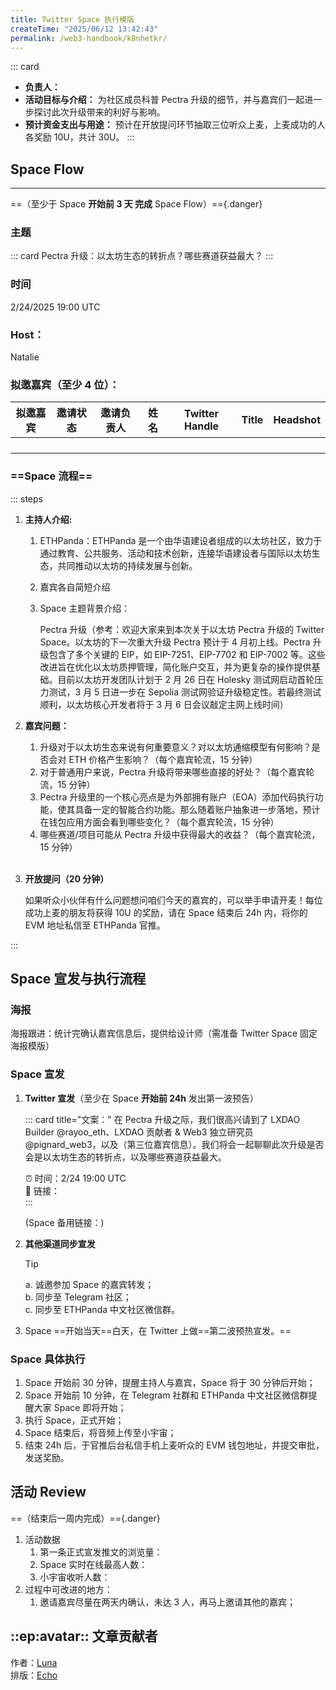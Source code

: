 ```yaml
---
title: Twitter Space 执行模版
createTime: "2025/06/12 13:42:43"
permalink: /web3-handbook/k8nhetkr/
---
```


::: card

- **负责人：**
- **活动目标与介绍：** 为社区成员科普 Pectra 升级的细节，并与嘉宾们一起进一步探讨此次升级带来的利好与影响。
- **预计资金支出与用途：** 预计在开放提问环节抽取三位听众上麦，上麦成功的人各奖励 10U，共计 30U。
::: 

## Space Flow

---

==（至少于 Space **开始前 3 天 完成** Space Flow）=={.danger}

### 主题
::: card
Pectra 升级：以太坊生态的转折点？哪些赛道获益最大？
:::
### 时间

2/24/2025 19:00 UTC

### Host：

Natalie 

### 拟邀嘉宾（至少 4 位）：

| **拟邀嘉宾** | **邀请状态** | **邀请负责人** | **姓名** | **Twitter Handle** | **Title** | **Headshot** |
| --- | --- | --- | --- | --- | --- | --- |
|  |  |  |  |  |  |  |
|  |  |  |  |  |  |  |
|  |  |  |  |  |  |  |
|  |  |  |  |  |  |  |

### ==Space 流程==
::: steps
1. **主持人介绍:**
    1. ETHPanda：ETHPanda 是一个由华语建设者组成的以太坊社区，致力于通过教育、公共服务、活动和技术创新，连接华语建设者与国际以太坊生态，共同推动以太坊的持续发展与创新。
    2. 嘉宾各自简短介绍
    3. Space 主题背景介绍：
        
        Pectra 升级（参考：欢迎大家来到本次关于以太坊 Pectra 升级的 Twitter Space。以太坊的下一次重大升级 Pectra 预计于 4 月初上线。Pectra 升级包含了多个关键的 EIP，如 EIP-7251、EIP-7702 和 EIP-7002 等。这些改进旨在优化以太坊质押管理，简化账户交互，并为更复杂的操作提供基础。目前以太坊开发团队计划于 2 月 26 日在 Holesky 测试网启动首轮压力测试，3 月 5 日进一步在 Sepolia 测试网验证升级稳定性。若最终测试顺利，以太坊核心开发者将于 3 月 6 日会议敲定主网上线时间）
        <br>
2. **嘉宾问题：**
    1. 升级对于以太坊生态来说有何重要意义？对以太坊通缩模型有何影响？是否会对 ETH 价格产生影响？（每个嘉宾轮流，15 分钟）
    2. 对于普通用户来说，Pectra 升级将带来哪些直接的好处？（每个嘉宾轮流，15 分钟）
    3. Pectra 升级里的一个核心亮点是为外部拥有账户（EOA）添加代码执行功能，使其具备一定的智能合约功能。那么随着账户抽象进一步落地，预计在钱包应用方面会看到哪些变化？（每个嘉宾轮流，15 分钟）
    4. 哪些赛道/项目可能从 Pectra 升级中获得最大的收益？（每个嘉宾轮流，15 分钟）  
       <br>   
3. **开放提问（20 分钟）**
    
    如果听众小伙伴有什么问题想问咱们今天的嘉宾的，可以举手申请开麦！每位成功上麦的朋友将获得 10U 的奖励，请在 Space 结束后 24h 内，将你的 EVM 地址私信至 ETHPanda 官推。
    
:::
## Space 宣发与执行流程


### 海报

海报跟进：统计完确认嘉宾信息后，提供给设计师（需准备 Twitter Space 固定海报模版）

### Space 宣发

1. **Twitter 宣发**（至少在 Space **开始前 24h** 发出第一波预告）
    
    ::: card title="文案："
    在 Pectra 升级之际，我们很高兴请到了 LXDAO Builder @rayoo_eth、LXDAO 贡献者 & Web3 独立研究员 @pignard_web3，以及（第三位嘉宾信息）。我们将会一起聊聊此次升级是否会是以太坊生态的转折点，以及哪些赛道获益最大。  
      
    ⏰ 时间：2/24 19:00 UTC  
    🔗 链接：  
    :::
    
    (Space 备用链接：)
    
2. **其他渠道同步宣发**
    
    > [!TIP] 
    > a. 诚邀参加 Space 的嘉宾转发；  
    > b. 同步至 Telegram 社区；  
    > c. 同步至 ETHPanda 中文社区微信群。
    
3. Space ==开始当天==白天，在 Twitter 上做==第二波预热宣发。==

### Space 具体执行

1. Space 开始前 30 分钟，提醒主持人与嘉宾，Space 将于 30 分钟后开始；
2. Space 开始前 10 分钟，在 Telegram 社群和 ETHPanda 中文社区微信群提醒大家 Space 即将开始；
3. 执行 Space，正式开始；
4. Space 结束后，将音频上传至小宇宙；
5. 结束 24h 后，于官推后台私信手机上麦听众的 EVM 钱包地址，并提交审批，发送奖励。

## 活动 Review

==（结束后一周内完成）=={.danger}

1. 活动数据
    1. 第一条正式宣发推文的浏览量：
    2. Space 实时在线最高人数：
    3. 小宇宙收听人数：
2. 过程中可改进的地方：
    1. 邀请嘉宾尽量在两天内确认，未达 3 人，再马上邀请其他的嘉宾；

## ::ep:avatar:: 文章贡献者  
作者：[Luna](/)  
排版：[Echo](https://x.com/Echo_liuchan)